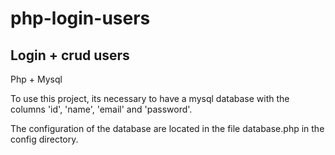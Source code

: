 # php-login-users
## Login + crud users
Php + Mysql

To use this project, its necessary to have a mysql database with the columns 'id', 'name', 'email' and 'password'. 

The configuration of the database are located in the file database.php in the config directory.


